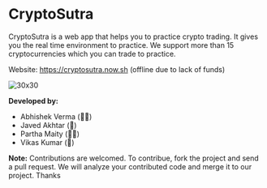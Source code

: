 # CryptoSutra
CryptoSutra is a web app that helps you to practice crypto trading. 
It gives you the real time environment to practice.
We support more than 15 cryptocurrencies which you can trade to practice.

Website: https://cryptosutra.now.sh (offline due to lack of funds)

![30x30](https://github.com/w3Abhishek/CryptoSutra/raw/main/assets/CRYPTO%20SUTRA.png)

**Developed by:**
- Abhishek Verma (👨‍💻)
- Javed Akhtar (🎨)
- Partha Maity (👨‍💻)
- Vikas Kumar (🎨)

**Note:** Contributions are welcomed. To contribue, fork the project and send a pull request. We will analyze your contributed code and merge it to our project. Thanks
